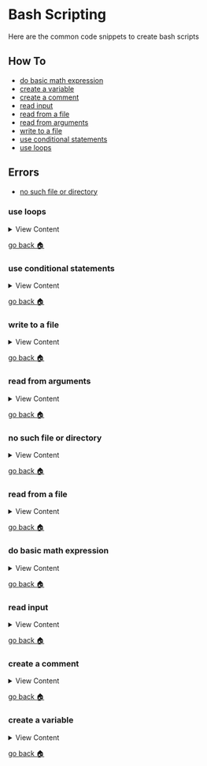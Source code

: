 # Bash Scripting

Here are the common code snippets to create bash scripts 

## How To

- [do basic math expression][math-exp]
- [create a variable][create-var]
- [create a comment][create-comm]
- [read input][read-inpt]
- [read from a file][read-file]
- [read from arguments][read-args]
- [write to a file][write-file]
- [use conditional statements][con-stat]
- [use loops][looping]

## Errors

- [no such file or directory][no-file]

[looping]:#use-loops
[con-stat]:#use-conditional-statements
[write-file]:#write-to-a-file
[read-args]:#read-from-arguments
[no-file]:#no-such-file-or-directory
[read-file]:#read-from-a-file
[math-exp]:#do-basic-math-expression
[read-inpt]:#read-input
[create-var]:#create-a-variable
[create-comm]:#create-a-comment
[home]:#bash-scripting


### use loops

<details>
<summary>
View Content
</summary>

:link: **Reference**

:pencil2: **Things to note**

- [example](https://example.com)
---

This is an example

```linux

```

</details>

[go back :house:][home]

### use conditional statements

<details>
<summary>
View Content
</summary>

:link: **Reference**

- [Bash Test Operators](https://kapeli.com/cheat_sheets/Bash_Test_Operators.docset/Contents/Resources/Documents/index)

---

 This example works only when you place curly brackes around the comparison. I was not able to produce a `-lt` because I would get a lot of errors
```linux
#!/bin/bash

echo "How much do you weigh in pounds?"

read weight

# converts the weight of pounds to kilos
kg=$(bc <<< "$weight/2.2046" )

# the less than operator only works if the comparison is wrapped in two  curly brackets
if (("$weight" < 150));then
 echo "You're pretty skinny for $kg kilos"

 elif (("$weight"  < 180)); then
 echo " That's $kg kilos, seem to be normal weight ... if you're a man"
 else
 echo "You are $kg kilos, you are either slightly chubby or a complete fat ass"

fi

```

This example allows comparison operator flags like `-lt, -ge, -a, or -o` to work. Apparently using the `test` command makes it work properly. There might be other keywords/commands that can make it work, but here is an example . And here is a [link](https://kapeli.com/cheat_sheets/Bash_Test_Operators.docset/Contents/Resources/Documents/index) to the different comparison operators

```linux
#!/bin/bash

echo "How much do you weigh in pounds?"

read weight

# converts the weight of pounds to kilos
kg=$(bc <<< "$weight/2.2046" )

# apparently using the test keyword will allow the -lt to be recognized
if test "$weight" -lt 150 ;then
 echo "You're pretty skinny for $kg kilos"

 elif test "$weight"  -lt 180 ; then
 echo " That's $kg kilos, seem to be normal weight ... if you're a man"
 elif test $weight -ge 200 -o $weight -le 250; then
  echo "$kg kilos!? You are one beefy boy"
 else
 echo "You are $kg kilos, you are either slightly chubby or a complete fat ass"

fi

```

This example does not work because the bash script is giving errors stating that the `-lt` command is not found. I don't know how far I'm going to look into how to resolve this issue

```linux
#!/bin/bash

echo "How much do you weigh in pounds?"

read weight

# converts the weight of pounds to kilos
kg=$(bc <<< "$weight/2.2046" )

# the -lt is the less than operator
if [$weight -lt 150 ];then
 echo "You're pretty skinny for $kg kilos"

 elif [$weight  -lt 180 ]; then
 echo " That's $kg kilos, seem to be normal weight ... if you're a man"
 else
 echo "You are $kg kilos, you are either slightly chubby or a complete fat ass"
# I'm assuming you have to end every if statement with a fi
# more testing is needed
fi

```

</details>

[go back :house:][home]

### write to a file

<details>
<summary>
View Content
</summary>

---

This is an example

```linux
#!/bin/bash

cd "$(dirname "$0")"

# If the file does not exist, it will create the file
# and then insert the text
echo "I'm inserting text into this file" > ../text/t002.txt

# the >> appends text to the file
echo "I'm appending text into this file" >> ../text/t002.txt

```

</details>

[go back :house:][home]

### read from arguments

<details>
<summary>
View Content
</summary>

---

Numbered variables in bash script can indicate the different input values that the script read from. So if you type in 3 separate words, they can be interpreted as 3 different arguments that bash can use as variables. The way you access the arguments is by the sequence of the variable. So if you wanted to get value of the second argument you can call it out like this `echo $2`. And so on.

```linux
# outside of bash

bash scripts/bash007.sh  dog cat fish horse

# inside bash
#!/bin/bash

echo "Hello, how are you feeling today?"

# will print out dog
echo "$1, is your first argument"

# will print out cat
echo "$2, is your second argument"

# will print out fish, but it will not print out horse
# or any additional arguments
echo "$3, is your remaining arguments"

```

</details>

[go back :house:][home]

### no such file or directory

<details>
<summary>
View Content
</summary>

:link: **Reference**

- [Script cannot find file](https://stackoverflow.com/questions/40923758/script-cannot-find-file)

---

If you attempt to read from a file, you will probably get the error `no such file or directory`. I'm assuming that it might be looking within the root directory. In any case, this is how you can call a script and it will look for content based on the current directory you are in 

```linux
cd "$(dirname "$0")"
```


```linux
dir="$(cd $(dirname "$0"); pwd)"
chmod 770 "$dir/somefile"
```

</details>

[go back :house:][home]

### read from a file

<details>
<summary>
View Content
</summary>

:link: **Reference**

- [Shell script read missing last line](https://stackoverflow.com/questions/12916352/shell-script-read-missing-last-line)

:pencil2: **Things to note**

- The read line will not read the last line of a file, unless do the code in a different way
- Apparently, the reason why the while loop doesn't read the last line of code, is because it's expected that you are supposed to leave the last line blank. I don't know, that sounds stupid to me

---

If you want to read input from a file, you can use the while loop to get the line
of text that might be from a text file

#### the basic way to do it

```linux
#!/bin/bash
# This is needed to cd into your current directory
cd "$(dirname "$0")"

while read line
do
  echo $line
done < ../text/t001.txt
# this will print everything except the last line

```

#### the best way to do it

```linux
#!/bin/bash
# This is needed to cd into your current directory
cd "$(dirname "$0")"

# This will read the last line of the files
while read line || [ -n "$line" ]; do echo $line; done < ../text/t001.txt

```

</details>

[go back :house:][home]

### do basic math expression

<details>
<summary>
View Content
</summary>

:link: **Reference**

- [Bash Scripting Tutorial - 4. Arithmetic](https://ryanstutorials.net/bash-scripting-tutorial/bash-arithmetic.php)
- [Bash Math Operations (Bash Arithmetic) Explained](https://phoenixnap.com/kb/bash-math)

---

There's a number of ways you can do basic or advanced calculations with linux commands.
Within these small examples, I will show how to use the`let` and `expr` commands. But I included `bc` because I found out that the previous commands sort of suck

#### let

```linux
#!/bin/bash

echo "What age are you?"

read age

# let allows you to wrap caluclations in quotes
# as well as the variable that will store it
# avoid doing division though
let "dogYears = $age * 6"


echo "You'll be $dogYears in dog years"

# you can also do math without putting the equation in quotes
let a=$dogYears+12

# you can also increment the previously made variable, like so
let a++


```

#### expr

:pencil2: **Things to note**

- expr prints the answer as opposed to returning it, so you should only use it if you want to print out the final arithmatic
- expr does not take  or calculate floating point numbers so if you attempt to 
do any calculation with it, an error will be thrown
- you can't multiply with the `*` alone, you have to include a slash `\*`
- another annoying thing about `expr` is that you need to have the equation either spaced ` $x + $y` or together `$x+$y`, but if you have it like this `$x+ $y`. It will throw an error

```linux
#!/bin/bash

expr 5 + 9

# This won't work
expr 10 * 236 

# But this does
expr 10 \* 236

x=5
y=10

# this will work
expr $x + $y

# this will not work
exprt $x+ $y

```

#### bc

```linux
#!/bin/bash

echo "Sorry to be intrusive, but how much do you weigh?"

read weight

# let and expr doesn't work well with division so bc(basic calculator)
# is the best command to use
kg=$(bc <<< "$weight/2.2046" )

echo "You'll weigh about $kg kilograms in england!"

```

</details>

[go back :house:][home]

### read input

<details>
<summary>
View Content
</summary>

---

This is an example

```linux
#!/bin/bash


echo "Hold are you?"

# the read command will store whatever value you want to the new variable
read age

let "age_left=78 - $age" 

echo "You have $age_left years left before you hit 78"
```

</details>

[go back :house:][home]

### create a comment

<details>
<summary>
View Content
</summary>

---

adding the `#` before anything comments the line out

```linux
#!/bin/bash
# this is a comment
# this another comment


# And here is the third comment

```

</details>

[go back :house:][home]


### create a variable

<details>
<summary>
View Content
</summary>

---

There are no data types in bash so you don't have 
declare a type before assigning it a value

```linux
#!/bin/bash

var="value to a variable"

# assigning it to another variables
var2=$var

echo $var2
```

**Note**

- Make sure the variable has no space to the equal sign like this `var="foo"`

</details>

[go back :house:][home]